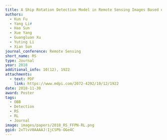 ```yaml
---
title: A Ship Rotation Detection Model in Remote Sensing Images Based on Feature Fusion Pyramid Network and Deep Reinforcement Learning
authors:
  - Kun Fu
  - Yang Li#
  - Hao Sun
  - Xue Yang
  - Guangluan Xu
  - Yuting Li
  - Xian Sun
journal_conference: Remote Sensing
short_name: RS
type: Journal
year: 2018
additional_info: 10(12), 1922
attachments:
  - text: PDF
    link: https://www.mdpi.com/2072-4292/10/12/1922
date: 2018-11-30
award: Poster
tags:
  - OBB
  - Detection
  - RS
  - RL
  - Journal
image: images/papers/2018_RS_FFPN-RL.png
ggid: 2xTlvV0AAAAJ:IjCSPb-OGe4C
---
```


